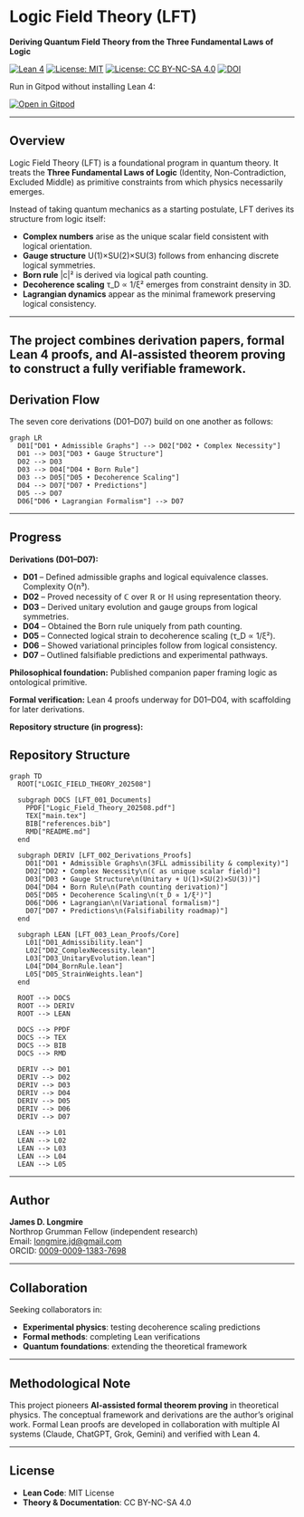 ﻿# Logic Field Theory (LFT)

**Deriving Quantum Field Theory from the Three Fundamental Laws of Logic**

[![Lean 4](https://img.shields.io/badge/Lean-4.21.0-blue)](https://github.com/leanprover/lean4)
[![License: MIT](https://img.shields.io/badge/Code-MIT-green.svg)](LICENSE)
[![License: CC BY-NC-SA 4.0](https://img.shields.io/badge/Theory-CC%20BY--NC--SA%204.0-lightgrey.svg)](LICENSE)
[![DOI](https://zenodo.org/badge/DOI/10.5281/zenodo.16884443.svg)](https://doi.org/10.5281/zenodo.16884443)

Run in Gitpod without installing Lean 4:

[![Open in Gitpod](https://gitpod.io/button/open-in-gitpod.svg)](https://gitpod.io/#https://github.com/jdlongmire/Logic_Field_Theory_202508)

---

## Overview

Logic Field Theory (LFT) is a foundational program in quantum theory. It treats the **Three Fundamental Laws of Logic** (Identity, Non-Contradiction, Excluded Middle) as primitive constraints from which physics necessarily emerges.  

Instead of taking quantum mechanics as a starting postulate, LFT derives its structure from logic itself:

- **Complex numbers** arise as the unique scalar field consistent with logical orientation.  
- **Gauge structure** U(1)×SU(2)×SU(3) follows from enhancing discrete logical symmetries.  
- **Born rule** |c|² is derived via logical path counting.  
- **Decoherence scaling** τ_D ∝ 1/ξ² emerges from constraint density in 3D.  
- **Lagrangian dynamics** appear as the minimal framework preserving logical consistency.  
---
The project combines **derivation papers**, **formal Lean 4 proofs**, and **AI-assisted theorem proving** to construct a fully verifiable framework.
---
## Derivation Flow

The seven core derivations (D01–D07) build on one another as follows:

```mermaid
graph LR
  D01["D01 • Admissible Graphs"] --> D02["D02 • Complex Necessity"]
  D01 --> D03["D03 • Gauge Structure"]
  D02 --> D03
  D03 --> D04["D04 • Born Rule"]
  D03 --> D05["D05 • Decoherence Scaling"]
  D04 --> D07["D07 • Predictions"]
  D05 --> D07
  D06["D06 • Lagrangian Formalism"] --> D07
```
---

## Progress

**Derivations (D01–D07):**
- **D01** – Defined admissible graphs and logical equivalence classes. Complexity O(n³).  
- **D02** – Proved necessity of ℂ over ℝ or ℍ using representation theory.  
- **D03** – Derived unitary evolution and gauge groups from logical symmetries.  
- **D04** – Obtained the Born rule uniquely from path counting.  
- **D05** – Connected logical strain to decoherence scaling (τ_D ∝ 1/ξ²).  
- **D06** – Showed variational principles follow from logical consistency.  
- **D07** – Outlined falsifiable predictions and experimental pathways.  

**Philosophical foundation:** Published companion paper framing logic as ontological primitive.  

**Formal verification:** Lean 4 proofs underway for D01–D04, with scaffolding for later derivations.  

**Repository structure (in progress):**

## Repository Structure

```mermaid
graph TD
  ROOT["LOGIC_FIELD_THEORY_202508"]

  subgraph DOCS [LFT_001_Documents]
    PPDF["Logic_Field_Theory_202508.pdf"]
    TEX["main.tex"]
    BIB["references.bib"]
    RMD["README.md"]
  end

  subgraph DERIV [LFT_002_Derivations_Proofs]
    D01["D01 • Admissible Graphs\n(3FLL admissibility & complexity)"]
    D02["D02 • Complex Necessity\n(ℂ as unique scalar field)"]
    D03["D03 • Gauge Structure\n(Unitary + U(1)×SU(2)×SU(3))"]
    D04["D04 • Born Rule\n(Path counting derivation)"]
    D05["D05 • Decoherence Scaling\n(τ_D ∝ 1/ξ²)"]
    D06["D06 • Lagrangian\n(Variational formalism)"]
    D07["D07 • Predictions\n(Falsifiability roadmap)"]
  end

  subgraph LEAN [LFT_003_Lean_Proofs/Core]
    L01["D01_Admissibility.lean"]
    L02["D02_ComplexNecessity.lean"]
    L03["D03_UnitaryEvolution.lean"]
    L04["D04_BornRule.lean"]
    L05["D05_StrainWeights.lean"]
  end

  ROOT --> DOCS
  ROOT --> DERIV
  ROOT --> LEAN

  DOCS --> PPDF
  DOCS --> TEX
  DOCS --> BIB
  DOCS --> RMD

  DERIV --> D01
  DERIV --> D02
  DERIV --> D03
  DERIV --> D04
  DERIV --> D05
  DERIV --> D06
  DERIV --> D07

  LEAN --> L01
  LEAN --> L02
  LEAN --> L03
  LEAN --> L04
  LEAN --> L05
```

---

## Author

**James D. Longmire**  
Northrop Grumman Fellow (independent research)  
Email: longmire.jd@gmail.com  
ORCID: [0009-0009-1383-7698](https://orcid.org/0009-0009-1383-7698)

---

## Collaboration

Seeking collaborators in:
- **Experimental physics**: testing decoherence scaling predictions  
- **Formal methods**: completing Lean verifications  
- **Quantum foundations**: extending the theoretical framework  

---

## Methodological Note

This project pioneers **AI-assisted formal theorem proving** in theoretical physics. The conceptual framework and derivations are the author’s original work. Formal Lean proofs are developed in collaboration with multiple AI systems (Claude, ChatGPT, Grok, Gemini) and verified with Lean 4.

---

## License

- **Lean Code**: MIT License  
- **Theory & Documentation**: CC BY-NC-SA 4.0
